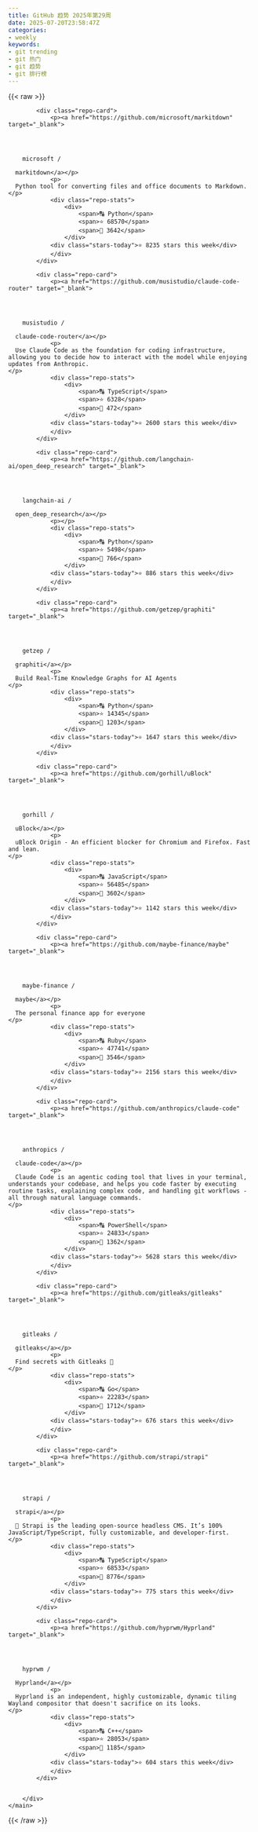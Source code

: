 ```yaml
---
title: GitHub 趋势 2025年第29周
date: 2025-07-20T23:58:47Z
categories:
- weekly
keywords:
- git trending
- git 热门
- git 趋势
- git 排行榜
---
```

<link rel="stylesheet" href="/public/css/trending.css">
{{< raw >}}
	<main class="container">
        <div class="repo-list" id="repoList">

	
			<div class="repo-card">
				<p><a href="https://github.com/microsoft/markitdown" target="_blank">
    


      
        microsoft /

      markitdown</a></p>
				<p>
      Python tool for converting files and office documents to Markdown.
    </p>
				<div class="repo-stats">
					<div>
						<span>🔠 Python</span>
						<span>⭐ 68570</span>
						<span>🔱 3642</span>
					</div>
				<div class="stars-today">⭐ 8235 stars this week</div>
				</div>
			</div>
	
			<div class="repo-card">
				<p><a href="https://github.com/musistudio/claude-code-router" target="_blank">
    


      
        musistudio /

      claude-code-router</a></p>
				<p>
      Use Claude Code as the foundation for coding infrastructure, allowing you to decide how to interact with the model while enjoying updates from Anthropic.
    </p>
				<div class="repo-stats">
					<div>
						<span>🔠 TypeScript</span>
						<span>⭐ 6328</span>
						<span>🔱 472</span>
					</div>
				<div class="stars-today">⭐ 2600 stars this week</div>
				</div>
			</div>
	
			<div class="repo-card">
				<p><a href="https://github.com/langchain-ai/open_deep_research" target="_blank">
    


      
        langchain-ai /

      open_deep_research</a></p>
				<p></p>
				<div class="repo-stats">
					<div>
						<span>🔠 Python</span>
						<span>⭐ 5498</span>
						<span>🔱 766</span>
					</div>
				<div class="stars-today">⭐ 886 stars this week</div>
				</div>
			</div>
	
			<div class="repo-card">
				<p><a href="https://github.com/getzep/graphiti" target="_blank">
    


      
        getzep /

      graphiti</a></p>
				<p>
      Build Real-Time Knowledge Graphs for AI Agents
    </p>
				<div class="repo-stats">
					<div>
						<span>🔠 Python</span>
						<span>⭐ 14345</span>
						<span>🔱 1203</span>
					</div>
				<div class="stars-today">⭐ 1647 stars this week</div>
				</div>
			</div>
	
			<div class="repo-card">
				<p><a href="https://github.com/gorhill/uBlock" target="_blank">
    


      
        gorhill /

      uBlock</a></p>
				<p>
      uBlock Origin - An efficient blocker for Chromium and Firefox. Fast and lean.
    </p>
				<div class="repo-stats">
					<div>
						<span>🔠 JavaScript</span>
						<span>⭐ 56485</span>
						<span>🔱 3602</span>
					</div>
				<div class="stars-today">⭐ 1142 stars this week</div>
				</div>
			</div>
	
			<div class="repo-card">
				<p><a href="https://github.com/maybe-finance/maybe" target="_blank">
    


      
        maybe-finance /

      maybe</a></p>
				<p>
      The personal finance app for everyone
    </p>
				<div class="repo-stats">
					<div>
						<span>🔠 Ruby</span>
						<span>⭐ 47741</span>
						<span>🔱 3546</span>
					</div>
				<div class="stars-today">⭐ 2156 stars this week</div>
				</div>
			</div>
	
			<div class="repo-card">
				<p><a href="https://github.com/anthropics/claude-code" target="_blank">
    


      
        anthropics /

      claude-code</a></p>
				<p>
      Claude Code is an agentic coding tool that lives in your terminal, understands your codebase, and helps you code faster by executing routine tasks, explaining complex code, and handling git workflows - all through natural language commands.
    </p>
				<div class="repo-stats">
					<div>
						<span>🔠 PowerShell</span>
						<span>⭐ 24833</span>
						<span>🔱 1362</span>
					</div>
				<div class="stars-today">⭐ 5628 stars this week</div>
				</div>
			</div>
	
			<div class="repo-card">
				<p><a href="https://github.com/gitleaks/gitleaks" target="_blank">
    


      
        gitleaks /

      gitleaks</a></p>
				<p>
      Find secrets with Gitleaks 🔑
    </p>
				<div class="repo-stats">
					<div>
						<span>🔠 Go</span>
						<span>⭐ 22283</span>
						<span>🔱 1712</span>
					</div>
				<div class="stars-today">⭐ 676 stars this week</div>
				</div>
			</div>
	
			<div class="repo-card">
				<p><a href="https://github.com/strapi/strapi" target="_blank">
    


      
        strapi /

      strapi</a></p>
				<p>
      🚀 Strapi is the leading open-source headless CMS. It’s 100% JavaScript/TypeScript, fully customizable, and developer-first.
    </p>
				<div class="repo-stats">
					<div>
						<span>🔠 TypeScript</span>
						<span>⭐ 68533</span>
						<span>🔱 8776</span>
					</div>
				<div class="stars-today">⭐ 775 stars this week</div>
				</div>
			</div>
	
			<div class="repo-card">
				<p><a href="https://github.com/hyprwm/Hyprland" target="_blank">
    


      
        hyprwm /

      Hyprland</a></p>
				<p>
      Hyprland is an independent, highly customizable, dynamic tiling Wayland compositor that doesn't sacrifice on its looks.
    </p>
				<div class="repo-stats">
					<div>
						<span>🔠 C++</span>
						<span>⭐ 28053</span>
						<span>🔱 1185</span>
					</div>
				<div class="stars-today">⭐ 604 stars this week</div>
				</div>
			</div>
	

		</div>
    </main>
{{< /raw >}}
